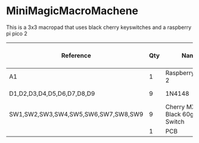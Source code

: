 # MiniMagicMacroMachene


This is a 3x3 macropad that uses black cherry keyswitches and a raspberry pi pico 2

|Reference                          |Qty|Name             |DNP|Exclude from BOM|Exclude from Board|Footprint                                 |Datasheet                                                                              |source                                                                                      |unit cost|Total cost|
|-----------------------------------|---|------------------|---|----------------|------------------|------------------------------------------|---------------------------------------------------------------------------------------|--------------------------------------------------------------------------------------------|---------|----------|
|A1                                 |1  |RaspberryPi_Pico 2|   |                |                  |Module:RaspberryPi_Pico_Common_Unspecified|https://datasheets.raspberrypi.com/pico/pico-datasheet.pdf                             |https://www.pishop.us/product/raspberry-pi-pico-2/?src=raspberrypi                          |7.95     |7.95      |
|D1,D2,D3,D4,D5,D6,D7,D8,D9         |9  |1N4148            |   |                |                  |Diode_THT:D_DO-35_SOD27_P7.62mm_Horizontal|https://assets.nexperia.com/documents/data-sheet/1N4148_1N4448.pdf                     |https://www.digikey.com/en/products/detail/onsemi/1N4148/458603                             |0.1      |0.9       |
|SW1,SW2,SW3,SW4,SW5,SW6,SW7,SW8,SW9|9  |Cherry MX2A Black 60g Linear Switch             |   |                |                  |ScottoKeebs_MX:MX_PCB_1.00u               |https://cherry.saas.contentserv.com/admin/rest/document/30?ContextIDs=15343&Language=36|https://mechanicalkeyboards.com/products/cherry-mx2a-black-60g-linear?variant=48014721286444|0.4      |3.6       |
|                                   |1  |PCB               |   |                |                  |                                          |                                                                                       |https://www.pcbway.com/QuickOrderOnline.aspx                                                |20.06    |20.06     |
